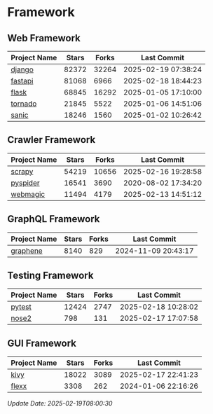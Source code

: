 # Framework

## Web Framework
| Project Name | Stars | Forks | Last Commit |
| ------------ | ----- | ----- | ----------- |
| [django](https://github.com/django/django) | 82372 | 32264 | 2025-02-19 07:38:24 |
| [fastapi](https://github.com/fastapi/fastapi) | 81068 | 6966 | 2025-02-18 18:44:23 |
| [flask](https://github.com/pallets/flask) | 68845 | 16292 | 2025-01-05 17:10:00 |
| [tornado](https://github.com/tornadoweb/tornado) | 21845 | 5522 | 2025-01-06 14:51:06 |
| [sanic](https://github.com/sanic-org/sanic) | 18246 | 1560 | 2025-01-02 10:26:42 |

## Crawler Framework
| Project Name | Stars | Forks | Last Commit |
| ------------ | ----- | ----- | ----------- |
| [scrapy](https://github.com/scrapy/scrapy) | 54219 | 10656 | 2025-02-16 19:28:58 |
| [pyspider](https://github.com/binux/pyspider) | 16541 | 3690 | 2020-08-02 17:34:20 |
| [webmagic](https://github.com/code4craft/webmagic) | 11494 | 4179 | 2025-02-13 14:51:12 |

## GraphQL Framework
| Project Name | Stars | Forks | Last Commit |
| ------------ | ----- | ----- | ----------- |
| [graphene](https://github.com/graphql-python/graphene) | 8140 | 829 | 2024-11-09 20:43:17 |

## Testing Framework
| Project Name | Stars | Forks | Last Commit |
| ------------ | ----- | ----- | ----------- |
| [pytest](https://github.com/pytest-dev/pytest) | 12424 | 2747 | 2025-02-18 10:28:02 |
| [nose2](https://github.com/nose-devs/nose2) | 798 | 131 | 2025-02-17 17:07:58 |

## GUI Framework
| Project Name | Stars | Forks | Last Commit |
| ------------ | ----- | ----- | ----------- |
| [kivy](https://github.com/kivy/kivy) | 18022 | 3089 | 2025-02-17 22:41:23 |
| [flexx](https://github.com/flexxui/flexx) | 3308 | 262 | 2024-01-06 22:16:26 |

*Update Date: 2025-02-19T08:00:30*